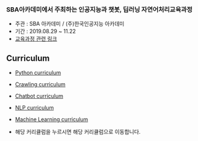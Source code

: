 
### SBA아카데미에서 주최하는 인공지능과 챗봇, 딥러닝 자연어처리교육과정

* 주관 : SBA 아카데미 / (주)한국인공지능 아카데미
* 기간 : 2019.08.29 ~ 11.22
* [교육과정 관련 링크](https://www.ai-academy.ai/chatbot4)

## Curriculum 

- [Python curriculum](https://github.com/JoonKL/AI-Chatbot-curriculum/tree/master/Python)
- [Crawling curriculum](https://github.com/JoonKL/AI-Chatbot-curriculum/tree/master/Crawling)
- [Chatbot curriculum](https://github.com/JoonKL/AI-Chatbot-curriculum/tree/master/Chatbot)
- [NLP curriculum](https://github.com/JoonKL/AI-Chatbot-curriculum/tree/master/NLP)
- [Machine Learning curriculum](https://github.com/JoonKL/AI-Chatbot-curriculum/tree/master/MachineLearning)

- 해당 커리큘럼을 누르시면 해당 커리큘럼으로 이동합니다.  
